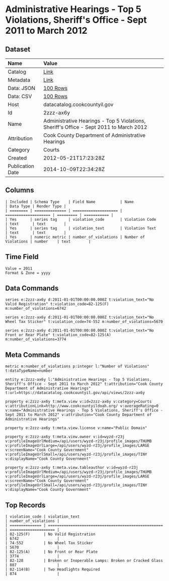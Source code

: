 # Administrative Hearings - Top 5 Violations, Sheriff's Office - Sept 2011 to March 2012

## Dataset

| Name | Value |
| :--- | :---- |
| Catalog | [Link](https://catalog.data.gov/dataset/administrative-hearings-top-5-violations-sheriffs-office-sept-2011-to-march-2012-43ba3) |
| Metadata | [Link](https://datacatalog.cookcountyil.gov/api/views/2zzz-ax6y) |
| Data: JSON | [100 Rows](https://datacatalog.cookcountyil.gov/api/views/2zzz-ax6y/rows.json?max_rows=100) |
| Data: CSV | [100 Rows](https://datacatalog.cookcountyil.gov/api/views/2zzz-ax6y/rows.csv?max_rows=100) |
| Host | datacatalog.cookcountyil.gov |
| Id | 2zzz-ax6y |
| Name | Administrative Hearings - Top 5 Violations, Sheriff's Office - Sept 2011 to March 2012 |
| Attribution | Cook County Department of Administrative Hearings |
| Category | Courts |
| Created | 2012-05-21T17:23:28Z |
| Publication Date | 2014-10-09T22:34:28Z |

## Columns

```ls
| Included | Schema Type    | Field Name           | Name                 | Data Type | Render Type |
| ======== | ============== | ==================== | ==================== | ========= | =========== |
| Yes      | series tag     | violation_code       | Violation Code       | text      | text        |
| Yes      | series tag     | violation_text       | Violation Text       | text      | text        |
| Yes      | numeric metric | number_of_violations | Number of Violations | number    | text        |
```

## Time Field

```ls
Value = 2011
Format & Zone = yyyy
```

## Data Commands

```ls
series e:2zzz-ax6y d:2011-01-01T00:00:00.000Z t:violation_text="No Valid Registration" t:violation_code=82-125(F) m:number_of_violations=6742

series e:2zzz-ax6y d:2011-01-01T00:00:00.000Z t:violation_text="No Wheel Tax Sticker" t:violation_code=74-552 m:number_of_violations=5670

series e:2zzz-ax6y d:2011-01-01T00:00:00.000Z t:violation_text="No Front or Rear Plate" t:violation_code=82-125(A) m:number_of_violations=3774
```

## Meta Commands

```ls
metric m:number_of_violations p:integer l:"Number of Violations" t:dataTypeName=number

entity e:2zzz-ax6y l:"Administrative Hearings - Top 5 Violations, Sheriff's Office - Sept 2011 to March 2012" t:attribution="Cook County Department of Administrative Hearings" t:url=https://datacatalog.cookcountyil.gov/api/views/2zzz-ax6y

property e:2zzz-ax6y t:meta.view v:id=2zzz-ax6y v:category=Courts v:attributionLink=http://www.cookcountyildoah.org/ v:averageRating=0 v:name="Administrative Hearings - Top 5 Violations, Sheriff's Office - Sept 2011 to March 2012" v:attribution="Cook County Department of Administrative Hearings"

property e:2zzz-ax6y t:meta.view.license v:name="Public Domain"

property e:2zzz-ax6y t:meta.view.owner v:id=wyzd-r23j v:profileImageUrlMedium=/api/users/wyzd-r23j/profile_images/THUMB v:profileImageUrlLarge=/api/users/wyzd-r23j/profile_images/LARGE v:screenName="Cook County Government" v:profileImageUrlSmall=/api/users/wyzd-r23j/profile_images/TINY v:displayName="Cook County Government"

property e:2zzz-ax6y t:meta.view.tableauthor v:id=wyzd-r23j v:profileImageUrlMedium=/api/users/wyzd-r23j/profile_images/THUMB v:profileImageUrlLarge=/api/users/wyzd-r23j/profile_images/LARGE v:screenName="Cook County Government" v:profileImageUrlSmall=/api/users/wyzd-r23j/profile_images/TINY v:displayName="Cook County Government"
```

## Top Records

```ls
| violation_code | violation_text                                      | number_of_violations | 
| ============== | =================================================== | ==================== | 
| 82-125(F)      | No Valid Registration                               | 6742                 | 
| 74-552         | No Wheel Tax Sticker                                | 5670                 | 
| 82-125(A)      | No Front or Rear Plate                              | 3774                 | 
| 82-128         | Broken or Inoperable Lamps: Broken or Cracked Glass | 887                  | 
| 82-114(B)      | Two Headlights Required                             | 874                  | 
```